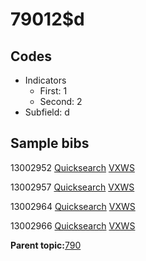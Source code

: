 # 79012$d

## Codes

-   Indicators
    -   First: 1
    -   Second: 2
-   Subfield: d

## Sample bibs

13002952 [Quicksearch](https://search.library.yale.edu/catalog/13002952) [VXWS](http://prodorbis.library.yale.edu:7014/vxws/GetHoldingsService?bibId=13002952)

13002957 [Quicksearch](https://search.library.yale.edu/catalog/13002957) [VXWS](http://prodorbis.library.yale.edu:7014/vxws/GetHoldingsService?bibId=13002957)

13002964 [Quicksearch](https://search.library.yale.edu/catalog/13002964) [VXWS](http://prodorbis.library.yale.edu:7014/vxws/GetHoldingsService?bibId=13002964)

13002966 [Quicksearch](https://search.library.yale.edu/catalog/13002966) [VXWS](http://prodorbis.library.yale.edu:7014/vxws/GetHoldingsService?bibId=13002966)

**Parent topic:**[790](../../tags/790/790.md)

